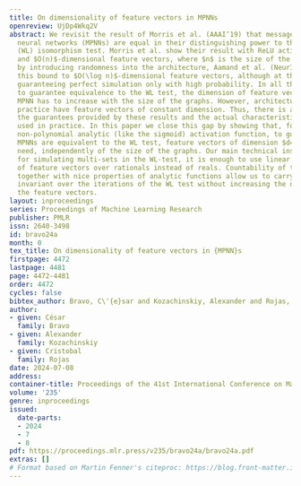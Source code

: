 ```yaml
---
title: On dimensionality of feature vectors in MPNNs
openreview: UjDp4Wkq2V
abstract: We revisit the result of Morris et al. (AAAI’19) that message-passing graphs
  neural networks (MPNNs) are equal in their distinguishing power to the Weisfeiler–Leman
  (WL) isomorphism test. Morris et al. show their result with ReLU activation function
  and $O(n)$-dimensional feature vectors, where $n$ is the size of the graph. Recently,
  by introducing randomness into the architecture, Aamand et al. (NeurIPS’22) improved
  this bound to $O(\log n)$-dimensional feature vectors, although at the expense of
  guaranteeing perfect simulation only with high probability. In all these constructions,
  to guarantee equivalence to the WL test, the dimension of feature vectors in the
  MPNN has to increase with the size of the graphs. However, architectures used in
  practice have feature vectors of constant dimension. Thus, there is a gap between
  the guarantees provided by these results and the actual characteristics of architectures
  used in practice. In this paper we close this gap by showing that, for <em>any</em>
  non-polynomial analytic (like the sigmoid) activation function, to guarantee that
  MPNNs are equivalent to the WL test, feature vectors of dimension $d=1$ is all we
  need, independently of the size of the graphs. Our main technical insight is that
  for simulating multi-sets in the WL-test, it is enough to use linear independence
  of feature vectors over rationals instead of reals. Countability of the set of rationals
  together with nice properties of analytic functions allow us to carry out the simulation
  invariant over the iterations of the WL test without increasing the dimension of
  the feature vectors.
layout: inproceedings
series: Proceedings of Machine Learning Research
publisher: PMLR
issn: 2640-3498
id: bravo24a
month: 0
tex_title: On dimensionality of feature vectors in {MPNN}s
firstpage: 4472
lastpage: 4481
page: 4472-4481
order: 4472
cycles: false
bibtex_author: Bravo, C\'{e}sar and Kozachinskiy, Alexander and Rojas, Cristobal
author:
- given: César
  family: Bravo
- given: Alexander
  family: Kozachinskiy
- given: Cristobal
  family: Rojas
date: 2024-07-08
address:
container-title: Proceedings of the 41st International Conference on Machine Learning
volume: '235'
genre: inproceedings
issued:
  date-parts:
  - 2024
  - 7
  - 8
pdf: https://proceedings.mlr.press/v235/bravo24a/bravo24a.pdf
extras: []
# Format based on Martin Fenner's citeproc: https://blog.front-matter.io/posts/citeproc-yaml-for-bibliographies/
---
```

